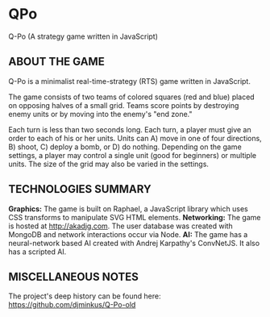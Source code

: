 # QPo
Q-Po (A strategy game written in JavaScript)


## ABOUT THE GAME

Q-Po is a minimalist real-time-strategy (RTS) game written in JavaScript.

The game consists of two teams of colored squares (red and blue) placed on opposing halves of a small grid. Teams score points by destroying enemy units or by moving into the enemy's "end zone."

Each turn is less than two seconds long. Each turn, a player must give an order to each of his or her units. Units can A) move in one of four directions, B) shoot, C) deploy a bomb, or D) do nothing. Depending on the game settings, a player may control a single unit (good for beginners) or multiple units. The size of the grid may also be varied in the settings.


## TECHNOLOGIES SUMMARY

**Graphics:** The game is built on Raphael, a JavaScript library which uses CSS transforms to manipulate SVG HTML elements.
**Networking:** The game is hosted at http://akadjg.com. The user database was created with MongoDB and network interactions occur via Node.
**AI:** The game has a neural-network based AI created with Andrej Karpathy's ConvNetJS. It also has a scripted AI.


## MISCELLANEOUS NOTES

The project's deep history can be found here: https://github.com/djminkus/Q-Po-old
